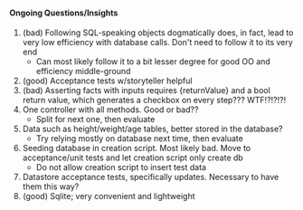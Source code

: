 #### Ongoing Questions/Insights

1. (bad) Following SQL-speaking objects dogmatically does, in fact, lead to very low efficiency with database calls. Don't need to follow it to its very end
    * Can most likely follow it to a bit lesser degree for good OO and efficiency middle-ground
2. (good) Acceptance tests w/storyteller helpful
3. (bad) Asserting facts with inputs requires {returnValue} and a bool return value, which generates a checkbox on every step??? WTF!?!?!?!
4. One controller with all methods. Good or bad??
    * Split for next one, then evaluate
5. Data such as height/weight/age tables, better stored in the database?
    * Try relying mostly on database next time, then evaluate
6. Seeding database in creation script. Most likely bad. Move to acceptance/unit tests and let creation script only create db
    * Do not allow creation script to insert test data
7. Datastore acceptance tests, specifically updates. Necessary to have them this way?
8. (good) Sqlite; very convenient and lightweight 